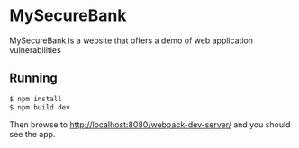 # MySecureBank
MySecureBank is a website that offers a demo of web application vulnerabilities

## Running

```sh
$ npm install
$ npm build dev
```

Then browse to [http://localhost:8080/webpack-dev-server/](http://localhost:8080/webpack-dev-server/) and you should see the app.
